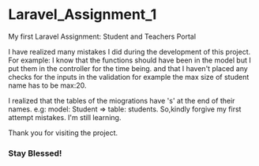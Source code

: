 # Laravel_Assignment_1
My first Laravel Assignment: Student and Teachers Portal

I have realized many mistakes I did during the development of this project.
For example: I know that the functions should have been in the model but I put them in the controller for the time being. and that I haven't placed any checks for the inputs in the validation for example the max size of student name has to be max:20.

I realized that the tables of the miogrations have 's' at the end of their names. e.g: model: Student => table: students.
So,kindly forgive my first attempt mistakes. I'm still learning.

Thank you for visiting the project.

### Stay Blessed!
